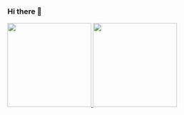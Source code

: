 ### Hi there 👋

<div>
  <a href="https://github.com/jonattasmoraes">
  <img height="188cm" src="https://github-readme-stats.vercel.app/api?username=jonattasmoraes=anuraghazra"/>
  <img height="188cm" src="https://github.com/anuraghazra/github-readme-stats"/>
</div>
